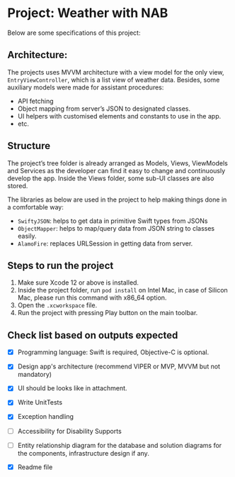 # Project: Weather with NAB

Below are some specifications of this project:

## Architecture:
The projects uses MVVM architecture with a view model for the only view, `EntryViewController`, which is a list view of weather data. Besides, some auxiliary models were made for assistant procedures:
- API fetching 
- Object mapping from server’s JSON to designated classes.
- UI helpers with customised elements and constants to use in the app.
- etc.

## Structure
The project’s tree folder is already arranged as Models, Views, ViewModels and Services as the developer can find it easy to change and continuously develop the app. Inside the Views folder, some sub-UI classes are also stored.

The libraries as below are used in the project to help making things done in a comfortable way:
- `SwiftyJSON`: helps to get data in primitive Swift types from JSONs
- `ObjectMapper`: helps to map/query data from JSON string to classes easily.
- `AlamoFire`: replaces URLSession in getting data from server.

## Steps to run the project
1. Make sure Xcode 12 or above is installed.
2. Inside the project folder, run `pod install` on Intel Mac, in case of Silicon Mac, please run this command with x86_64 option.
3. Open the `.xcworkspace` file.
4. Run the project with pressing Play button on the main toolbar.

## Check list based on outputs expected
- [x] Programming language: Swift is required, Objective-C is optional. 
- [x] Design app's architecture (recommend VIPER or MVP, MVVM but not mandatory) 
- [x] UI should be looks like in attachment. 
- [x] Write UnitTests
- [x] Exception handling 
- [ ] Accessibility for Disability Supports
- [ ] Entity relationship diagram for the database and solution diagrams for the components, infrastructure design if any.
- [x] Readme file 

